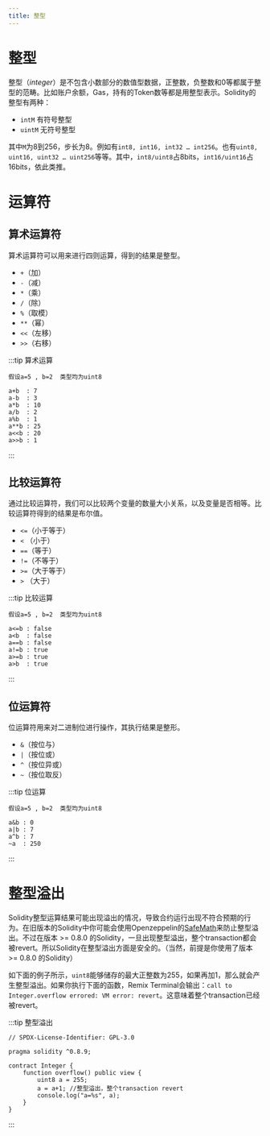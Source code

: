 ```yaml
---
title: 整型 
---
```


# 整型

整型（*integer*）是不包含小数部分的数值型数据，正整数，负整数和0等都属于整型的范畴。比如账户余额，Gas，持有的Token数等都是用整型表示。Solidity的整型有两种：

- `intM`   有符号整型
- `uintM` 无符号整型

其中`M`为8到256，步长为8。例如有`int8, int16, int32 … int256`。也有`uint8, uint16, uint32 … uint256`等等。其中，`int8/uint8`占8bits，`int16/uint16`占16bits，依此类推。

# 运算符

## 算术运算符

算术运算符可以用来进行四则运算，得到的结果是整型。

- `+`（加）
- `-`（减）
- `*`（乘）
- `/`（除）
- `%`（取模）
- `**`（幂）
- `<<`（左移）
- `>>`（右移）

:::tip 算术运算
```solidity
假设a=5 , b=2  类型均为uint8

a+b  : 7
a-b  : 3
a*b  : 10
a/b  : 2
a%b  : 1
a**b : 25
a<<b : 20
a>>b : 1
```
:::

## 比较运算符

通过比较运算符，我们可以比较两个变量的数量大小关系，以及变量是否相等。比较运算符得到的结果是布尔值。

- `<=`（小于等于）
- `<`  （小于）
- `==`（等于）
- `!=`（不等于）
- `>=`（大于等于）
- `>`  （大于）

:::tip 比较运算
```solidity
假设a=5 , b=2  类型均为uint8

a<=b : false
a<b  : false
a==b : false
a!=b : true
a>=b : true
a>b  : true
```
:::

## 位运算符

位运算符用来对二进制位进行操作，其执行结果是整形。

- `&`（按位与）
- `|`（按位或）
- `^`（按位异或）
- `~`（按位取反）

:::tip 位运算
```solidity
假设a=5 , b=2  类型均为uint8

a&b : 0
a|b : 7
a^b : 7
~a  : 250
```
:::

# 整型溢出

Solidity整型运算结果可能出现溢出的情况，导致合约运行出现不符合预期的行为。在旧版本的Solidity中你可能会使用Openzeppelin的[SafeMath](https://docs.openzeppelin.com/contracts/2.x/api/math)来防止整型溢出。不过在版本 >= 0.8.0 的Solidity，一旦出现整型溢出，整个transaction都会被revert。所以Solidity在整型溢出方面是安全的。（当然，前提是你使用了版本 >= 0.8.0 的Solidity）

如下面的例子所示，`uint8`能够储存的最大正整数为255，如果再加1，那么就会产生整型溢出。如果你执行下面的函数，Remix Terminal会输出：`call to Integer.overflow errored: VM error: revert`。这意味着整个transaction已经被revert。

:::tip 整型溢出
```solidity
// SPDX-License-Identifier: GPL-3.0

pragma solidity ^0.8.9;

contract Integer {
	function overflow() public view {
	    uint8 a = 255;
	    a = a+1; //整型溢出，整个transaction revert
	    console.log("a=%s", a);
	}
}
```
:::